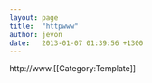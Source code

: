 ```yaml
---
layout: page
title:  "httpwww"
author: jevon
date:   2013-01-07 01:39:56 +1300
---
```


http<!-- -->://www.[[Category:Template]]